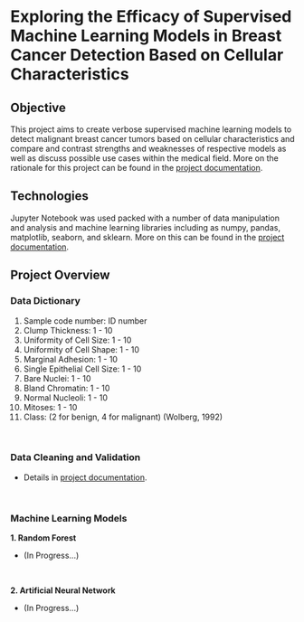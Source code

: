 # Exploring the Efficacy of Supervised Machine Learning Models in Breast Cancer Detection Based on Cellular Characteristics

## Objective
This project aims to create verbose supervised machine learning models to detect malignant breast cancer tumors based on cellular characteristics and compare and contrast strengths and weaknesses of respective models as well as discuss possible use cases within the medical field. More on the rationale for this project can be found in the [project documentation](https://github.com/cdailey2/Breast_Cancer_Detection/blob/main/docs/project_documentation.md).

## Technologies
Jupyter Notebook was used packed with a number of data manipulation and analysis and machine learning libraries including as numpy, pandas, matplotlib, seaborn, and sklearn. More on this can be found in the [project documentation](https://github.com/cdailey2/Breast_Cancer_Detection/blob/main/docs/project_documentation.md).

## Project Overview
### Data Dictionary
1. Sample code number:            ID number
2. Clump Thickness:               1 - 10
3. Uniformity of Cell Size:       1 - 10
4. Uniformity of Cell Shape:      1 - 10
5. Marginal Adhesion:             1 - 10
6. Single Epithelial Cell Size:   1 - 10
7. Bare Nuclei:                   1 - 10
8. Bland Chromatin:               1 - 10
9. Normal Nucleoli:               1 - 10
10. Mitoses:                      1 - 10
11. Class:                        (2 for benign, 4 for malignant)
(Wolberg, 1992)
<br>

### Data Cleaning and Validation
- Details in [project documentation](https://github.com/cdailey2/Breast_Cancer_Detection/blob/main/docs/project_documentation.md).

<br>

### Machine Learning Models
**1. Random Forest** 
<br>
  - (In Progress...)
<br>

**2. Artificial Neural Network**
<br>
  - (In Progress...)

